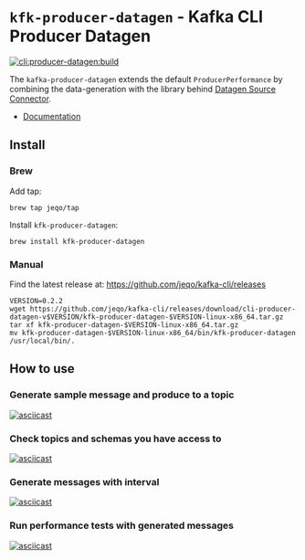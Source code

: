 # `kfk-producer-datagen` - Kafka CLI Producer Datagen

[![cli:producer-datagen:build](https://github.com/jeqo/kafka-cli/actions/workflows/cli-producer-datagen-build.yml/badge.svg)](https://github.com/jeqo/kafka-cli/actions/workflows/cli-producer-datagen-build.yml)

The `kafka-producer-datagen` extends the default `ProducerPerformance` by combining the data-generation with the library behind [Datagen Source Connector](https://github.com/confluentinc/kafka-connect-datagen).

- [Documentation](./docs/kfk-producer-datagen.adoc)

## Install

### Brew

Add tap:

```shell
brew tap jeqo/tap
```

Install `kfk-producer-datagen`:

```shell
brew install kfk-producer-datagen
```

### Manual

Find the latest release at: <https://github.com/jeqo/kafka-cli/releases>

```shell
VERSION=0.2.2
wget https://github.com/jeqo/kafka-cli/releases/download/cli-producer-datagen-v$VERSION/kfk-producer-datagen-$VERSION-linux-x86_64.tar.gz
tar xf kfk-producer-datagen-$VERSION-linux-x86_64.tar.gz
mv kfk-producer-datagen-$VERSION-linux-x86_64/bin/kfk-producer-datagen /usr/local/bin/.
```

## How to use

### Generate sample message and produce to a topic

[![asciicast](https://asciinema.org/a/483231.svg)](https://asciinema.org/a/483231)

### Check topics and schemas you have access to

[![asciicast](https://asciinema.org/a/483238.svg)](https://asciinema.org/a/483238)

### Generate messages with interval

[![asciicast](https://asciinema.org/a/483235.svg)](https://asciinema.org/a/483235)

### Run performance tests with generated messages

[![asciicast](https://asciinema.org/a/483244.svg)](https://asciinema.org/a/483244)
